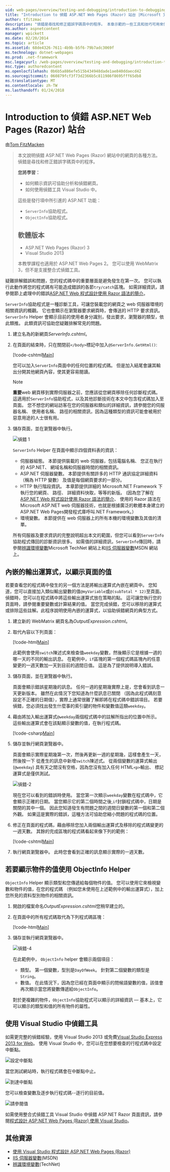 ```yaml
---
uid: web-pages/overview/testing-and-debugging/introduction-to-debugging
title: "Introduction to 偵錯 ASP.NET Web Pages (Razor) 站台 |Microsoft 文件"
author: tfitzmac
description: "偵錯是尋找和修正錯誤字碼頁中的程序。 本章示範的一些工具和技巧可用來偵錯並 analyz..."
ms.author: aspnetcontent
manager: wpickett
ms.date: 02/20/2014
ms.topic: article
ms.assetid: 68de4326-7611-4b9b-b5f6-79b7adc3069f
ms.technology: dotnet-webpages
ms.prod: .net-framework
msc.legacyurl: /web-pages/overview/testing-and-debugging/introduction-to-debugging
msc.type: authoredcontent
ms.openlocfilehash: 0b6b5a886efe515b434948dade1ae840ddaecd42
ms.sourcegitcommit: 060879fcf3f73d2366b5c811986f8695fff65db8
ms.translationtype: MT
ms.contentlocale: zh-TW
ms.lasthandoff: 01/24/2018
---
```

<a name="introduction-to-debugging-aspnet-web-pages-razor-sites"></a>Introduction to 偵錯 ASP.NET Web Pages (Razor) 站台
====================
由[Tom FitzMacken](https://github.com/tfitzmac)

> 本文說明偵錯 ASP.NET Web Pages (Razor) 網站中的網頁的各種方法。 偵錯是尋找和修正錯誤字碼頁中的程序。
> 
> **您將學習：** 
> 
> - 如何顯示資訊可協助分析和偵錯網頁。
> - 如何使用偵錯工具 Visual Studio 中。
>   
> 
> 這些是發行項中所引進的 ASP.NET 功能：
> 
> - `ServerInfo`協助程式。
> - `ObjectInfo`協助程式。
>   
> 
> ## <a name="software-versions"></a>軟體版本
> 
> 
> - ASP.NET Web Pages (Razor) 3
> - Visual Studio 2013
>   
> 
> 本教學課程也適用於 ASP.NET Web Pages 2。 您可以使用 WebMatrix 3，但不是支援整合式偵錯工具。


疑難排解錯誤和問題，您的程式碼中的重要層面是避免發生在第一次。 您可以執行此動作將您的程式碼有可能造成錯誤的各節`try/catch`區塊。 如需詳細資訊，請參閱節上處理中的錯誤[ASP.NET Web 程式設計使用 Razor 語法的簡介](https://go.microsoft.com/fwlink/?LinkId=202890)。

`ServerInfo`協助程式是一種診斷工具，可讓您裝載您的網頁之 web 伺服器環境的相關資訊的概觀。 它也會顯示在瀏覽器要求網頁時，會傳送的 HTTP 要求資訊。 `ServerInfo` Helper 會顯示目前的使用者身分識別，發出要求，瀏覽器的類型，依此類推。 此類資訊可協助您疑難排解常見的問題。

1. 建立名為的新網頁*ServerInfo.cshtml*。
2. 在頁面的結束時，只在關閉前`</body>`標記中加入`@ServerInfo.GetHtml()`:

    [!code-cshtml[Main](introduction-to-debugging/samples/sample1.cshtml)]

    您可以加入`ServerInfo`頁面中的任何位置的程式碼。 但是加入結尾會讓其輸出分開其他網頁內容，使其更容易閱讀。

    > [!NOTE] 
    > 
    > **重要**web 網頁移到實際伺服器之前，您應該從您網頁移除任何診斷程式碼。 這適用於`ServerInfo`協助程式，以及其他診斷技術在本文中包含程式碼加入至頁面。 您不想您的網站訪客在您的伺服器和類似的詳細資訊，請參閱您的伺服器名稱、 使用者名稱、 路徑的相關資訊，因為這種類型的資訊可能會被用於惡意用途的人士很有用。
3. 儲存頁面，並在瀏覽器中執行。

    ![偵錯 1](introduction-to-debugging/_static/image1.jpg)

    `ServerInfo` Helper 在頁面中顯示四個資料表的資訊：

    - 伺服器組態。 本節提供裝載的 web 伺服器，包括電腦名稱、 您正在執行的 ASP.NET、 網域名稱和伺服器時間的相關資訊。
    - ASP.NET 伺服器變數。 本節提供有關許多的 HTTP 通訊協定詳細資料 （稱為 HTTP 變數） 及值是每個網頁要求的一部分。
    - HTTP 執行階段資訊。 本章節提供詳細的 Microsoft.NET Framework 下執行您的網頁、 路徑、 詳細資料快取，等等的新版。 (因為您了解在[ASP.NET Web 程式設計使用 Razor 語法的簡介](https://go.microsoft.com/fwlink/?LinkId=202890)、 使用的 Razor 語法在 Microsoft ASP.NET web 伺服器技術，也就是根據廣泛的軟體本身建立的 ASP.NET Web Pages開發程式庫呼叫.NET Framework。）
    - 環境變數。 本節提供在 web 伺服器上的所有本機的環境變數及其值的清單。

    所有伺服器及要求資訊的完整說明超出本文的範圍，但您可以看到`ServerInfo`協助程式傳回的診斷資訊很多。 如需值的詳細資訊，`ServerInfo`傳回時，請參閱[辨識環境變數](https://technet.microsoft.com/library/dd560744(WS.10).aspx)Microsoft TechNet 網站上和[IIS 伺服器變數](https://msdn.microsoft.com/library/ms524602(VS.90).aspx)MSDN 網站上。

## <a name="embedding-output-expressions-to-display-page-values"></a>內嵌的輸出運算式，以顯示頁面的值

若要查看您的程式碼中發生的另一個方法是將輸出運算式內嵌在網頁中。 您知道，您可以直接加入類似輸出變數的值`@myVariable`或`@(subTotal * 12)`至頁面。 偵錯時，您可以在程式碼中將這些輸出運算式放在策略的點。 這可讓您執行您的頁面時，請參閱重要變數或計算結果的值。 當您完成偵錯，您可以移除的運算式或排除這些註解。此程序說明使用內嵌的運算式，以協助偵錯網頁的典型方式。

1. 建立新的 WebMatrix 網頁名為*OutputExpression.cshtml*。
2. 取代內容以下列頁面：

    [!code-html[Main](introduction-to-debugging/samples/sample2.html)]

    此範例會使用`switch`陳述式來檢查值`weekday`變數，然後顯示它是根據一週的哪一天的不同的輸出訊息。 在範例中，`if`區塊的第一個程式碼區塊內的任意變更的一週天數加一天到目前的週間日值。 這是為了提供說明導入錯誤。
3. 儲存頁面，並在瀏覽器中執行。

    頁面會顯示錯誤星期幾的訊息。 任何一週的星期幾實際上是，您會看到訊息一天更新版本。 雖然在此情況下您知道為什麼訊息已關閉 （因為此程式碼刻意設定不正確的日期值），實際上通常很難了解即將在程式碼中錯誤項目。 若要偵錯，您必須找出發生什麼事的索引鍵的物件和變數值這類`weekday`。
4. 藉由將加入輸出運算式`@weekday`兩個程式碼中的註解所指出的位置中所示。 這些輸出運算式會在該點顯示變數的值，在執行程式碼。

    [!code-csharp[Main](introduction-to-debugging/samples/sample3.cs?highlight=2-3,15-16)]
5. 儲存並執行網頁瀏覽器中。

    頁面會顯示實際星期幾第一次，然後再更新一週的星期幾，這樣會產生一天，然後按一下 從產生的訊息中新增`switch`陳述式。 從兩個變數的運算式輸出 (`@weekday`) 具有天之間沒有空格，因為您沒有加入任何 HTML`<p>`輸出、 標記運算式是僅供測試。

    ![偵錯-2](introduction-to-debugging/_static/image2.jpg)

    現在您可以看到的錯誤時使用。 當您第一次顯示`weekday`變數在程式碼中，它會顯示正確的日期。 當您顯示它的第二個時間之後,`if`封鎖程式碼中，日期是關閉的其中一個。 因此您知道發生有問題之間的週間日變數的第一個和第二個外觀。 如果這是實際的錯誤，這種方法可協助您縮小問題的程式碼的位置。
6. 修正在頁面的程式碼，藉由移除您加入兩個輸出運算式及移除的程式碼變更的一週天數。 其餘的完成區塊的程式碼看起來像下列的範例：

    [!code-cshtml[Main](introduction-to-debugging/samples/sample4.cshtml)]
7. 執行網頁瀏覽器中。 此時您會看到正確的訊息顯示實際的一週天數。

## <a name="using-the-objectinfo-helper-to-display-object-values"></a>若要顯示物件的值使用 ObjectInfo Helper

`ObjectInfo` Helper 顯示類型和您傳遞給每個物件的值。 您可以使用它來檢視變數和物件的值，在您的程式碼 （例如您未使用在上述範例中的輸出運算式），加上您所見的資料型別物件的相關資訊。

1. 開啟的檔案命名*OutputExpression.cshtml*您稍早建立的。
2. 在頁面中的所有程式碼取代為下列程式碼區塊：

    [!code-html[Main](introduction-to-debugging/samples/sample5.html)]
3. 儲存並執行網頁瀏覽器中。

    ![偵錯-4](introduction-to-debugging/_static/image3.jpg)

    在此範例中， `ObjectInfo` helper 會顯示兩個項目：

    - 類型。 第一個變數，型別是`DayOfWeek`。 針對第二個變數的類型是`String`。
    - 數值。 在此情況下，因為您已經在頁面中顯示的問候語變數的值，該值會再次顯示當您將變數傳遞給`ObjectInfo`。

    對於更複雜的物件，`ObjectInfo`協助程式可以顯示的詳細資訊 &#8212; 基本上，它可以顯示的類型和值的所有物件的屬性。

## <a name="using-debugging-tools-in-visual-studio"></a>使用 Visual Studio 中偵錯工具

如需更完整的偵錯經驗，使用 Visual Studio 2013 或免費[Visual Studio Express 2013 for Web](https://www.visualstudio.com/downloads/download-visual-studio-vs#d-2013-express)。 使用 Visual Studio 中，您可以在您想要檢查的行程式碼中設定中斷點。

![設定中斷點](introduction-to-debugging/_static/image1.png)

當您測試網站時，執行程式碼會在中斷點中止。

![到達中斷點](introduction-to-debugging/_static/image2.png)

您可以檢查變數及逐步執行程式碼--逐行的目前值。

![請參閱值](introduction-to-debugging/_static/image3.png)

如需使用整合式偵錯工具 Visual Studio 中偵錯 ASP.NET Razor 頁面資訊，請參閱[程式設計 ASP.NET Web Pages (Razor) 使用 Visual Studio](https://go.microsoft.com/fwlink/?LinkId=205854)。

## <a name="additional-resources"></a>其他資源

- [使用 Visual Studio 程式設計 ASP.NET Web Pages (Razor)](https://go.microsoft.com/fwlink/?LinkId=205854)
- [IIS 伺服器變數](https://msdn.microsoft.com/library/ms524602(VS.90).aspx)(MSDN)
- [辨識環境變數](https://technet.microsoft.com/library/dd560744(WS.10).aspx)(TechNet)
